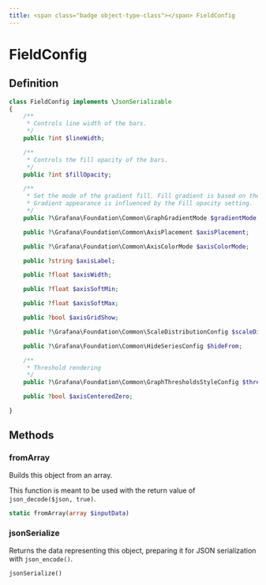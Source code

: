 ```yaml
---
title: <span class="badge object-type-class"></span> FieldConfig
---
```

# <span class="badge object-type-class"></span> FieldConfig

## Definition

```php
class FieldConfig implements \JsonSerializable
{
    /**
     * Controls line width of the bars.
     */
    public ?int $lineWidth;

    /**
     * Controls the fill opacity of the bars.
     */
    public ?int $fillOpacity;

    /**
     * Set the mode of the gradient fill. Fill gradient is based on the line color. To change the color, use the standard color scheme field option.
     * Gradient appearance is influenced by the Fill opacity setting.
     */
    public ?\Grafana\Foundation\Common\GraphGradientMode $gradientMode;

    public ?\Grafana\Foundation\Common\AxisPlacement $axisPlacement;

    public ?\Grafana\Foundation\Common\AxisColorMode $axisColorMode;

    public ?string $axisLabel;

    public ?float $axisWidth;

    public ?float $axisSoftMin;

    public ?float $axisSoftMax;

    public ?bool $axisGridShow;

    public ?\Grafana\Foundation\Common\ScaleDistributionConfig $scaleDistribution;

    public ?\Grafana\Foundation\Common\HideSeriesConfig $hideFrom;

    /**
     * Threshold rendering
     */
    public ?\Grafana\Foundation\Common\GraphThresholdsStyleConfig $thresholdsStyle;

    public ?bool $axisCenteredZero;

}
```
## Methods

### <span class="badge object-method"></span> fromArray

Builds this object from an array.

This function is meant to be used with the return value of `json_decode($json, true)`.

```php
static fromArray(array $inputData)
```

### <span class="badge object-method"></span> jsonSerialize

Returns the data representing this object, preparing it for JSON serialization with `json_encode()`.

```php
jsonSerialize()
```

